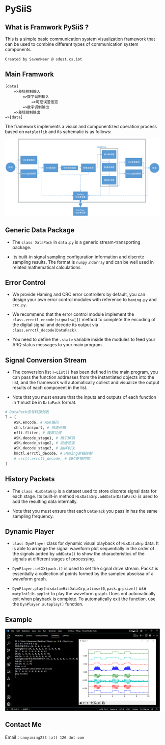 # PySiiS

## What is Framwork PySiiS ?

This is a simple basic communication system visualization framework that can be used to combine different types of communication system components.

``Created by SavenNeer @ sdust.cs.iot``

## Main Framwork

```
[data]
    =>差错控制输入
        =>数字调制输入
            =>可控误差信道
        =>数字调制输出
    =>差错控制输出
=>[data]
```

The framework implements a visual and componentized operation process based on ``matplotlib`` and its schematic is as follows:

![image](/imgs/image1.png)


## Generic Data Package

* The ``class DataPack`` in ``data.py`` is a generic stream-transporting package.

* Its built-in signal sampling configuration information and discrete sampling results. The format is ``numpy.ndarray`` and can be well used in related mathematical calculations.


## Error Control

* We provide Haming and CRC error controllers by default, you can design your own error control modules with reference to ``haming.py`` and ``crc.py``.

* We recommend that the error control module implement the ``class.errctl_encode(signals=[])`` method to complete the encoding of the digital signal and decode its output via ``class.errctl_decode(DataPack)``.

* You need to define the ``.state`` variable inside the modules to feed your ARQ status messages to your main program.

## Signal Conversion Stream

* The conversion list ``T=List()`` has been defined in the main program, you can pass the function addresses from the instantiated objects into the list, and the framework will automatically collect and visualize the output results of each component in the list.

* Note that you must ensure that the inputs and outputs of each function in ``T`` must be in ``DataPack`` format.

```python
# DataPack信号转换列表
T = [
    ASK.encode, # ASK编码
    chn.transport, # 信道传输
    nflt.fliter, # 噪声过滤
    ASK.decode_stage1, # 相干解调
    ASK.decode_stage2, # 低通滤波
    ASK.decode_stage3, # 抽样判决
    hmctl.errctl_decode, # Haming差错控制
    # crctl.errctl_decode, # CRC差错控制
]
```

## History Packets

* The ``class HisDataGrp`` is a dataset used to store discrete signal data for each stage. Its built-in method ``HisDataGrp.addData(DataPack)`` is used to add the resulting data internally.

* Note that you must ensure that each ``DataPack`` you pass in has the same sampling frequency.

## Dynamic Player

* ``class DynPlayer`` class for dynamic visual playback of ``HisDataGrp`` data. It is able to arrange the signal waveform plot sequentially in the order of the signals added by ``addData()`` to show the characteristics of the signals at different stages of processing.

* ``DynPlayer.setXX(pack.t)`` is used to set the signal drive stream. Pack.t is essentially a collection of points formed by the sampled abscissa of a waveform graph.

* ``DynPlayer.play(hisdata=HisDataGrp,xlims=(0,pack.grpsize))`` use ``matplotlib.pyplot`` to play the waveform graph. Does not automatically exit when playback is complete. To automatically exit the function, use the ``DynPlayer.autoplay()`` function.


## Example

![image](/imgs/image2.png)

## Contact Me

Email：``caoyiming233 [at] 126 dot com``
